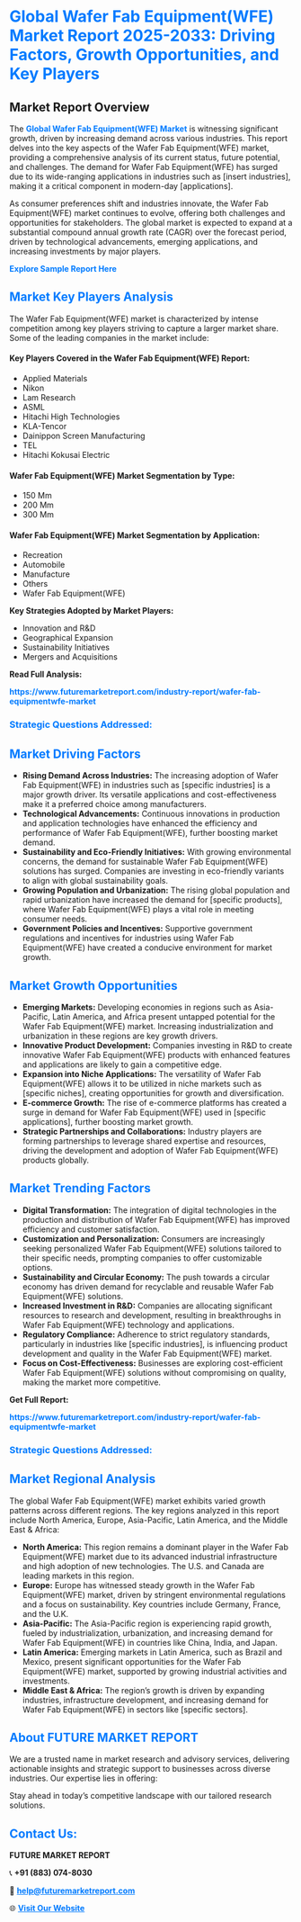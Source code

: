 <h1 style="color: #007BFF;">Global Wafer Fab Equipment(WFE) Market Report 2025-2033: Driving Factors, Growth Opportunities, and Key Players</h1>

<section id="overview">
<h2>Market Report Overview</h2>
<p>The <a href="https://www.futuremarketreport.com/industry-report/wafer-fab-equipmentwfe-market" style="color: #007BFF; text-decoration: none;"><strong>Global Wafer Fab Equipment(WFE) Market</strong></a> is witnessing significant growth, driven by increasing demand across various industries. This report delves into the key aspects of the Wafer Fab Equipment(WFE) market, providing a comprehensive analysis of its current status, future potential, and challenges. The demand for Wafer Fab Equipment(WFE) has surged due to its wide-ranging applications in industries such as [insert industries], making it a critical component in modern-day [applications].</p>
<p>As consumer preferences shift and industries innovate, the Wafer Fab Equipment(WFE) market continues to evolve, offering both challenges and opportunities for stakeholders. The global market is expected to expand at a substantial compound annual growth rate (CAGR) over the forecast period, driven by technological advancements, emerging applications, and increasing investments by major players.</p>
</section>

<section id="overview">
<p><a href="https://www.futuremarketreport.com/request-sample/reportId=127798" style="color: #007BFF; text-decoration: none;"><strong>Explore Sample Report Here</strong></a></p>
</section>

<section id="key-players">
<h2 style="color: #007BFF;">Market Key Players Analysis</h2>
<p>The Wafer Fab Equipment(WFE) market is characterized by intense competition among key players striving to capture a larger market share. Some of the leading companies in the market include:</p>
<h4>Key Players Covered in the Wafer Fab Equipment(WFE) Report:</h4>
<ul><li>Applied Materials</li><li>Nikon</li><li>Lam Research</li><li>ASML</li><li>Hitachi High Technologies</li><li>KLA-Tencor</li><li>Dainippon Screen Manufacturing</li><li>TEL</li><li>Hitachi Kokusai Electric</li></ul>
<h4>Wafer Fab Equipment(WFE) Market Segmentation by Type:</h4>
<ul><li>150 Mm</li><li>200 Mm</li><li>300 Mm</li></ul>

<h4>Wafer Fab Equipment(WFE) Market Segmentation by Application:</h4>
<ul><li>Recreation</li><li>Automobile</li><li>Manufacture</li><li>Others</li><li>Wafer Fab Equipment(WFE)</li></ul>
<p><strong>Key Strategies Adopted by Market Players:</strong></p>
<ul>
<li>Innovation and R&D</li>
<li>Geographical Expansion</li>
<li>Sustainability Initiatives</li>
<li>Mergers and Acquisitions</li>
</ul>
</section>

<section>
<p><strong>Read Full Analysis: </strong></p><a href="https://www.futuremarketreport.com/industry-report/wafer-fab-equipmentwfe-market" style="color: #007BFF; text-decoration: none;"><strong>https://www.futuremarketreport.com/industry-report/wafer-fab-equipmentwfe-market</strong></a>
<h3 style="color: #007BFF;">Strategic Questions Addressed:</h3>
</section>

<section id="driving-factors">
<h2 style="color: #007BFF;">Market Driving Factors</h2>
<ul>
<li><strong>Rising Demand Across Industries:</strong> The increasing adoption of Wafer Fab Equipment(WFE) in industries such as [specific industries] is a major growth driver. Its versatile applications and cost-effectiveness make it a preferred choice among manufacturers.</li>
<li><strong>Technological Advancements:</strong> Continuous innovations in production and application technologies have enhanced the efficiency and performance of Wafer Fab Equipment(WFE), further boosting market demand.</li>
<li><strong>Sustainability and Eco-Friendly Initiatives:</strong> With growing environmental concerns, the demand for sustainable Wafer Fab Equipment(WFE) solutions has surged. Companies are investing in eco-friendly variants to align with global sustainability goals.</li>
<li><strong>Growing Population and Urbanization:</strong> The rising global population and rapid urbanization have increased the demand for [specific products], where Wafer Fab Equipment(WFE) plays a vital role in meeting consumer needs.</li>
<li><strong>Government Policies and Incentives:</strong> Supportive government regulations and incentives for industries using Wafer Fab Equipment(WFE) have created a conducive environment for market growth.</li>
</ul>
</section>

<section id="growth-opportunities">
<h2 style="color: #007BFF;">Market Growth Opportunities</h2>
<ul>
<li><strong>Emerging Markets:</strong> Developing economies in regions such as Asia-Pacific, Latin America, and Africa present untapped potential for the Wafer Fab Equipment(WFE) market. Increasing industrialization and urbanization in these regions are key growth drivers.</li>
<li><strong>Innovative Product Development:</strong> Companies investing in R&D to create innovative Wafer Fab Equipment(WFE) products with enhanced features and applications are likely to gain a competitive edge.</li>
<li><strong>Expansion into Niche Applications:</strong> The versatility of Wafer Fab Equipment(WFE) allows it to be utilized in niche markets such as [specific niches], creating opportunities for growth and diversification.</li>
<li><strong>E-commerce Growth:</strong> The rise of e-commerce platforms has created a surge in demand for Wafer Fab Equipment(WFE) used in [specific applications], further boosting market growth.</li>
<li><strong>Strategic Partnerships and Collaborations:</strong> Industry players are forming partnerships to leverage shared expertise and resources, driving the development and adoption of Wafer Fab Equipment(WFE) products globally.</li>
</ul>
</section>

<section id="trending-factors">
<h2 style="color: #007BFF;">Market Trending Factors</h2>
<ul>
<li><strong>Digital Transformation:</strong> The integration of digital technologies in the production and distribution of Wafer Fab Equipment(WFE) has improved efficiency and customer satisfaction.</li>
<li><strong>Customization and Personalization:</strong> Consumers are increasingly seeking personalized Wafer Fab Equipment(WFE) solutions tailored to their specific needs, prompting companies to offer customizable options.</li>
<li><strong>Sustainability and Circular Economy:</strong> The push towards a circular economy has driven demand for recyclable and reusable Wafer Fab Equipment(WFE) solutions.</li>
<li><strong>Increased Investment in R&D:</strong> Companies are allocating significant resources to research and development, resulting in breakthroughs in Wafer Fab Equipment(WFE) technology and applications.</li>
<li><strong>Regulatory Compliance:</strong> Adherence to strict regulatory standards, particularly in industries like [specific industries], is influencing product development and quality in the Wafer Fab Equipment(WFE) market.</li>
<li><strong>Focus on Cost-Effectiveness:</strong> Businesses are exploring cost-efficient Wafer Fab Equipment(WFE) solutions without compromising on quality, making the market more competitive.</li>
</ul>
</section>

<section>
<p><strong>Get Full Report: </strong></p><a href="https://www.futuremarketreport.com/industry-report/wafer-fab-equipmentwfe-market" style="color: #007BFF; text-decoration: none;"><strong>https://www.futuremarketreport.com/industry-report/wafer-fab-equipmentwfe-market</strong></a>
<h3 style="color: #007BFF;">Strategic Questions Addressed:</h3>
</section>


<section id="regional-analysis">
<h2 style="color: #007BFF;">Market Regional Analysis</h2>
<p>The global Wafer Fab Equipment(WFE) market exhibits varied growth patterns across different regions. The key regions analyzed in this report include North America, Europe, Asia-Pacific, Latin America, and the Middle East & Africa:</p>
<ul>
<li><strong>North America:</strong> This region remains a dominant player in the Wafer Fab Equipment(WFE) market due to its advanced industrial infrastructure and high adoption of new technologies. The U.S. and Canada are leading markets in this region.</li>
<li><strong>Europe:</strong> Europe has witnessed steady growth in the Wafer Fab Equipment(WFE) market, driven by stringent environmental regulations and a focus on sustainability. Key countries include Germany, France, and the U.K.</li>
<li><strong>Asia-Pacific:</strong> The Asia-Pacific region is experiencing rapid growth, fueled by industrialization, urbanization, and increasing demand for Wafer Fab Equipment(WFE) in countries like China, India, and Japan.</li>
<li><strong>Latin America:</strong> Emerging markets in Latin America, such as Brazil and Mexico, present significant opportunities for the Wafer Fab Equipment(WFE) market, supported by growing industrial activities and investments.</li>
<li><strong>Middle East & Africa:</strong> The region’s growth is driven by expanding industries, infrastructure development, and increasing demand for Wafer Fab Equipment(WFE) in sectors like [specific sectors].</li>
</ul>
</section>

<footer>
<h2 style="color: #007BFF;">About FUTURE MARKET REPORT</h2>
<p>We are a trusted name in market research and advisory services, delivering actionable insights and strategic support to businesses across diverse industries. Our expertise lies in offering:</p>

<p>Stay ahead in today’s competitive landscape with our tailored research solutions.</p>

<h2 style="color: #007BFF;">Contact Us:</h2>
<p><strong>FUTURE MARKET REPORT</strong></p>
<p>📞 <strong>+91 (883) 074-8030</strong></p>
<p>📧 <strong><a href="mailto:help@futuremarketreport.com" style="color: #007BFF;">help@futuremarketreport.com</a></strong></p>
<p>🌐 <strong><a href="https://www.futuremarketreport.com/" style="color: #007BFF;">Visit Our Website</a></strong></p>
</footer>